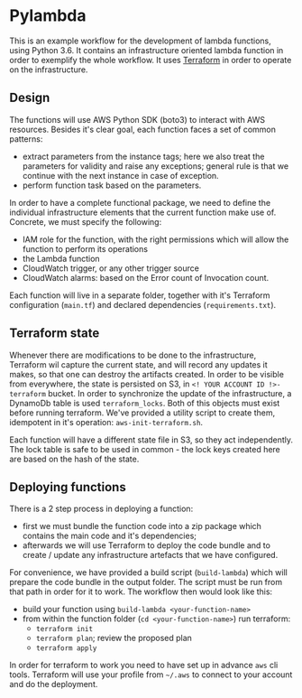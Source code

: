 #  Pylambda

This is an example workflow for the development of lambda functions, using Python 3.6. It contains an infrastructure oriented
lambda function in order to exemplify the whole workflow. It uses [Terraform](https://www.terraform.io/) in order to 
operate on the infrastructure.

## Design

The functions will use AWS Python SDK (boto3) to interact with AWS resources. Besides it's clear goal, each function
faces a set of common patterns:

 - extract parameters from the instance tags; here we also treat the parameters for validity and raise any exceptions;
 general rule is that we continue with the next instance in case of exception.
 - perform function task based on the parameters.
 
In order to have a complete functional package, we need to define the individual infrastructure elements that the current
function make use of. Concrete, we must specify the following:

 - IAM role for the function, with the right permissions which will allow the function to perform its operations
 - the Lambda function
 - CloudWatch trigger, or any other trigger source
 - CloudWatch alarms: based on the Error count of Invocation count.

Each function will live in a separate folder, together with it's Terraform configuration (`main.tf`) and declared 
dependencies (`requirements.txt`).
 
## Terraform state

Whenever there are modifications to be done to the infrastructure, Terraform wil capture the current state, and will 
record any updates it makes, so that one can destroy the artifacts created. In order to be visible from everywhere, the
state is persisted on S3, in `<! YOUR ACCOUNT ID !>-terraform` bucket. In order to synchronize the update of the infrastructure,
a DynamoDb table is used `terraform_locks`. Both of this objects must exist before running terraform. We've provided
a utility script to create them, idempotent in it's operation: `aws-init-terraform.sh`.

Each function will have a different state file in S3, so they act independently. The lock table is safe to be used in
common - the lock keys created here are based on the hash of the state.

## Deploying functions

There is a 2 step process in deploying a function:
 
 * first we must bundle the function code into a zip package which contains the main code and it's dependencies;
 * afterwards we will use Terraform to deploy the code bundle and to create / update any infrastructure artefacts
 that we have configured.

For convenience, we have provided a build script (`build-lambda`) which will prepare the code bundle in the output folder.
The script must be run from that path in order for it to work. The workflow then would look like this:
 
 * build your function using `build-lambda <your-function-name>`
 * from within the function folder (`cd <your-function-name>`) run terraform:
    - `terraform init`
    - `terraform plan`; review the proposed plan
    - `terraform apply`

In order for terraform to work you need to have set up in advance `aws` cli tools. Terraform will use your profile from
`~/.aws` to connect to your account and do the deployment.